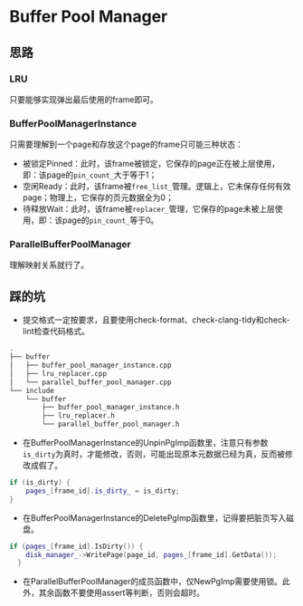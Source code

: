 # Buffer Pool Manager

## 思路

### LRU

只要能够实现弹出最后使用的frame即可。

### BufferPoolManagerInstance

只需要理解到一个page和存放这个page的frame只可能三种状态：

+ 被锁定Pinned：此时，该frame被锁定，它保存的page正在被上层使用，即：该page的`pin_count_`大于等于1；
+ 空闲Ready：此时，该frame被`free_list_`管理。逻辑上，它未保存任何有效page；物理上，它保存的页元数据全为0；
+ 待释放Wait：此时，该frame被`replacer_`管理，它保存的page未被上层使用，即：该page的`pin_count_`等于0。

### ParallelBufferPoolManager

理解映射关系就行了。

## 踩的坑

+ 提交格式一定按要求，且要使用check-format、check-clang-tidy和check-lint检查代码格式。

``` bash
.
├── buffer
│   ├── buffer_pool_manager_instance.cpp
│   ├── lru_replacer.cpp
│   └── parallel_buffer_pool_manager.cpp
└── include
    └── buffer
        ├── buffer_pool_manager_instance.h
        ├── lru_replacer.h
        └── parallel_buffer_pool_manager.h
```

+ 在BufferPoolManagerInstance的UnpinPgImp函数里，注意只有参数`is_dirty`为真时，才能修改，否则，可能出现原本元数据已经为真，反而被修改成假了。

``` c++
if (is_dirty) {
    pages_[frame_id].is_dirty_ = is_dirty;
}
```

+ 在BufferPoolManagerInstance的DeletePgImp函数里，记得要把脏页写入磁盘。
``` c++
if (pages_[frame_id].IsDirty()) {
    disk_manager_->WritePage(page_id, pages_[frame_id].GetData());
  }
```

+ 在ParallelBufferPoolManager的成员函数中，仅NewPgImp需要使用锁。此外，其余函数不要使用assert等判断，否则会超时。
